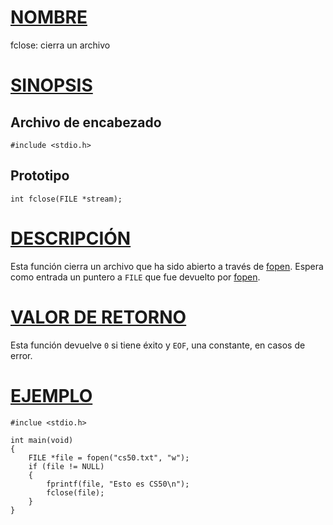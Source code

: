 # [NOMBRE](#nombre)

fclose: cierra un archivo

# [SINOPSIS](#sinopsis)

## Archivo de encabezado

    #include <stdio.h>

## Prototipo

    int fclose(FILE *stream);

# [DESCRIPCIÓN](#descripción)

Esta función cierra un archivo que ha sido abierto a través de [fopen](fopen). Espera como entrada un puntero a `FILE` que fue devuelto por [fopen](fopen).

# [VALOR DE RETORNO](#valor-de-retorno)

Esta función devuelve `0` si tiene éxito y `EOF`, una constante, en casos de error.

# [EJEMPLO](#ejemplo)

    #inclue <stdio.h>

    int main(void)
    {
        FILE *file = fopen("cs50.txt", "w");
        if (file != NULL)
        {
            fprintf(file, "Esto es CS50\n");
            fclose(file);
        }
    }